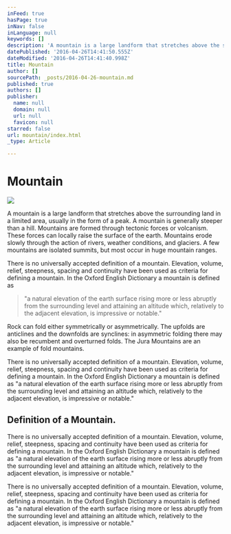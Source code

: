 ```yaml
---
inFeed: true
hasPage: true
inNav: false
inLanguage: null
keywords: []
description: 'A mountain is a large landform that stretches above the surrounding land in a limited area, usually in the form of a peak. A mountain is generally steeper than a hill. Mountains are formed through tectonic forces or volcanism. These forces can locally raise the surface of the earth. Mountains erode slowly through the action of rivers, weather conditions, and glaciers. A few mountains are isolated summits, but most occur in huge mountain ranges.'
datePublished: '2016-04-26T14:41:50.555Z'
dateModified: '2016-04-26T14:41:40.998Z'
title: Mountain
author: []
sourcePath: _posts/2016-04-26-mountain.md
published: true
authors: []
publisher:
  name: null
  domain: null
  url: null
  favicon: null
starred: false
url: mountain/index.html
_type: Article

---
```

# Mountain
![](https://the-grid-user-content.s3-us-west-2.amazonaws.com/93e6f1a1-d61e-4b7f-bb4c-8bc15a57f798.jpg)

A mountain is a large landform that stretches above the surrounding land in a limited area, usually in the form of a peak. A mountain is generally steeper than a hill. Mountains are formed through tectonic forces or volcanism. These forces can locally raise the surface of the earth. Mountains erode slowly through the action of rivers, weather conditions, and glaciers. A few mountains are isolated summits, but most occur in huge mountain ranges.

There is no universally accepted definition of a mountain. Elevation, volume, relief, steepness, spacing and continuity have been used as criteria for defining a mountain. In the Oxford English Dictionary a mountain is defined as 
> 
> "a natural elevation of the earth surface rising more or less abruptly from the surrounding level and attaining an altitude which, relatively to the adjacent elevation, is impressive or notable."

Rock can fold either symmetrically or asymmetrically. The upfolds are anticlines and the downfolds are synclines: in asymmetric folding there may also be recumbent and overturned folds. The Jura Mountains are an example of fold mountains.

There is no universally accepted definition of a mountain. Elevation, volume, relief, steepness, spacing and continuity have been used as criteria for defining a mountain. In the Oxford English Dictionary a mountain is defined as "a natural elevation of the earth surface rising more or less abruptly from the surrounding level and attaining an altitude which, relatively to the adjacent elevation, is impressive or notable."

## Definition of a Mountain.

There is no universally accepted definition of a mountain. Elevation, volume, relief, steepness, spacing and continuity have been used as criteria for defining a mountain. In the Oxford English Dictionary a mountain is defined as "a natural elevation of the earth surface rising more or less abruptly from the surrounding level and attaining an altitude which, relatively to the adjacent elevation, is impressive or notable."

There is no universally accepted definition of a mountain. Elevation, volume, relief, steepness, spacing and continuity have been used as criteria for defining a mountain. In the Oxford English Dictionary a mountain is defined as "a natural elevation of the earth surface rising more or less abruptly from the surrounding level and attaining an altitude which, relatively to the adjacent elevation, is impressive or notable."